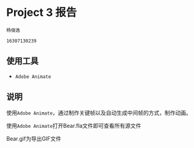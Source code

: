  

# Project 3 报告

`杨俊逸`

`16307130239`

## 使用工具

- `Adobe Animate `

## 说明

使用`Adobe Animate`，通过制作关键帧以及自动生成中间帧的方式，制作动画。

使用`Adobe Animate`打开Bear.fla文件即可查看所有源文件

Bear.gif为导出GIF文件